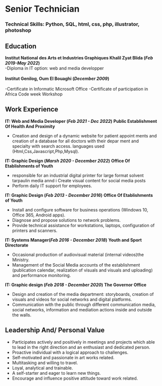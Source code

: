# Senior Technician

### Technical Skills: Python, SQL, html, css, php, illustrator, photoshop

## Education
**Institut National des Arts et Industries Graphiques Khalil Zyat Blida (_Feb 2019-May 2022_)** <br>
-Diploma in IT option: web and media developper		<br>						       		
**Institut Genilog, Oum El Bouaghi (_December 2009_)**	<br> 			        		
-Certificate in Informatic Microsoft Office
-Certificate of participation in Africa Code week Workshop

## Work Experience
**IT: Web and Media Developer (_Feb 2021 - Dec 2022_)**
**Public Establishment Of Health And Proximity**
- Creation and design of a dynamic website for patient appoint ments and creation of a database for all doctors with their depar ment and specialty with search access.
languages used (Html,Css,Javascript,Php,Mysql).

**IT: Graphic Design (_Marsh 2020 - December 2022_)**
**Office Of Etablishments of Youth**
- responsible for an industrial digital printer for large format
solvent tarpaulin media annd i Create visual content for social media posts 
- Perform daily IT support for employees. 

**IT: Graphic Design (_Feb 2013 - December 2016_)**
**Office Of Etablishments of Youth**
- Install and configure software for business operations (Windows 10,
Office 365, Android apps). 
- Diagnose and propose solutions to network problems.
- Provide technical assistance for workstations, laptops, configuration
of printers and scanners.

**IT: Systems Manager(_Feb 2016 - December 2018_)**
**Youth and Sport Directorate**
- Occasional production of audiovisual material (internal videos)the Ministry. 
- Management of the Social Media accounts of the establishment (publication calendar, realization of visuals and
visuals and uploading) and performance monitoring.

**IT: Graphic design (_Feb 2018 - December 2020_)**
**The Governor Office**
- Design and creation of the media department: storyboards, creation of visuals and videos for social networks and digital platforms. 
- Communication with the public through different communication media, social networks, information and mediation actions inside and
outside the walls.


## Leadership And/ Personal Value 
- Participates actively and positively in meetings and projects which able to lead in the right direction and an enthusiast and
dedicated person.
- Proactive individual with a logical approach to challenges.
- Self-motivated and passionate in art works related.
- Multitasking and willing to travel.
- Loyal, analytical and trainable.
- A self-starter and eager to learn new things.
- Encourage and influence positive attitude toward work related.
